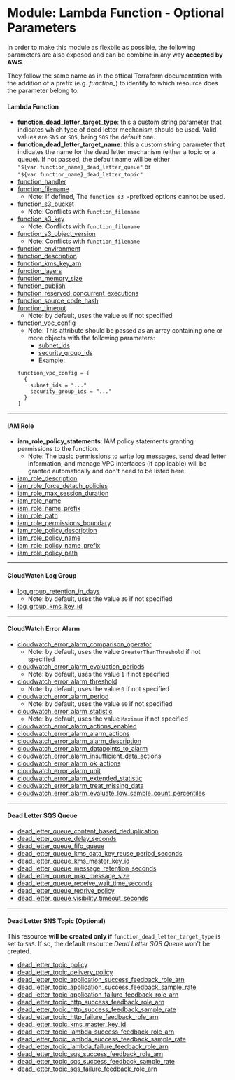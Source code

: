 # Module: Lambda Function - Optional Parameters

In order to make this module as flexbile as possible, the following parameters are also exposed and can be combine in any way **accepted by AWS**.

They follow the same name as in the offical Terraform documentation with the addition of a prefix (e.g. _function\__) to identify to which resource does the parameter belong to.

#### Lambda Function

- **function_dead_letter_target_type**: this a custom string parameter that indicates which type of dead letter mechanism should be used. Valid values are `SNS` or `SQS`, being `SQS` the default one.
- **function_dead_letter_target_name**: this a custom string parameter that indicates the name for the dead letter mechanism (either a topic or a queue). If not passed, the default name will be either `"${var.function_name}_dead_letter_queue"` or `"${var.function_name}_dead_letter_topic"`
- [function_handler](https://www.terraform.io/docs/providers/aws/r/lambda_function.html#handler)
- [function_filename](https://www.terraform.io/docs/providers/aws/r/lambda_function.html#filename)
  - Note: If defined, The `function_s3_`-prefixed options cannot be used.
- [function_s3_bucket](https://www.terraform.io/docs/providers/aws/r/lambda_function.html#s3_bucket)
  - Note: Conflicts with `function_filename`
- [function_s3_key](https://www.terraform.io/docs/providers/aws/r/lambda_function.html#s3_key)
  - Note: Conflicts with `function_filename`
- [function_s3_object_version](https://www.terraform.io/docs/providers/aws/r/lambda_function.html#s3_object_version)
  - Note: Conflicts with `function_filename`
- [function_environment](https://www.terraform.io/docs/providers/aws/r/lambda_function.html#variables)
- [function_description](https://www.terraform.io/docs/providers/aws/r/lambda_function.html#description)
- [function_kms_key_arn](https://www.terraform.io/docs/providers/aws/r/lambda_function.html#kms_key_arn)
- [function_layers](https://www.terraform.io/docs/providers/aws/r/lambda_function.html#layers)
- [function_memory_size](https://www.terraform.io/docs/providers/aws/r/lambda_function.html#memory_size)
- [function_publish](https://www.terraform.io/docs/providers/aws/r/lambda_function.html#publish)
- [function_reserved_concurrent_executions](https://www.terraform.io/docs/providers/aws/r/lambda_function.html#reserved_concurrent_executions)
- [function_source_code_hash](https://www.terraform.io/docs/providers/aws/r/lambda_function.html#source_code_hash)
- [function_timeout](https://www.terraform.io/docs/providers/aws/r/lambda_function.html#timeout)
  - Note: by default, uses the value `60` if not specified
- [function_vpc_config](https://www.terraform.io/docs/providers/aws/r/lambda_function.html#vpc_config)
  - Note: This attribute should be passed as an array containing one or more objects with the following parameters:
    - [subnet_ids](https://www.terraform.io/docs/providers/aws/r/lambda_function.html#subnet_ids)
    - [security_group_ids](https://www.terraform.io/docs/providers/aws/r/lambda_function.html#security_group_ids)
    - Example:
  ```
  function_vpc_config = [
    {
      subnet_ids = "..."
      security_group_ids = "..."
    }
  ]
  ```

---

#### IAM Role

- **iam_role_policy_statements**: IAM policy statements granting permissions to the function.
  - Note: The [basic permissions](lambda_function.tf#L37) to write log messages, send dead letter information, and manage VPC interfaces (if applicable) will be granted automatically and don't need to be listed here.
- [iam_role_description](https://www.terraform.io/docs/providers/aws/r/iam_role.html#description)
- [iam_role_force_detach_policies](https://www.terraform.io/docs/providers/aws/r/iam_role.html#force_detach_policies)
- [iam_role_max_session_duration](https://www.terraform.io/docs/providers/aws/r/iam_role.html#max_session_duration)
- [iam_role_name](https://www.terraform.io/docs/providers/aws/r/iam_role.html#name)
- [iam_role_name_prefix](https://www.terraform.io/docs/providers/aws/r/iam_role.html#name_prefix)
- [iam_role_path](https://www.terraform.io/docs/providers/aws/r/iam_role.html#path)
- [iam_role_permissions_boundary](https://www.terraform.io/docs/providers/aws/r/iam_role.html#permissions_boundary)
- [iam_role_policy_description](https://www.terraform.io/docs/providers/aws/r/iam_policy.html#description)
- [iam_role_policy_name](https://www.terraform.io/docs/providers/aws/r/iam_policy.html#name)
- [iam_role_policy_name_prefix](https://www.terraform.io/docs/providers/aws/r/iam_policy.html#name_prefix)
- [iam_role_policy_path](https://www.terraform.io/docs/providers/aws/r/iam_policy.html#path)

---

#### CloudWatch Log Group

- [log_group_retention_in_days](https://www.terraform.io/docs/providers/aws/r/cloudwatch_log_group.html#retention_in_days)
  - Note: by default, uses the value `30` if not specified
- [log_group_kms_key_id](https://www.terraform.io/docs/providers/aws/r/cloudwatch_log_group.html#kms_key_id)

---

#### CloudWatch Error Alarm

- [cloudwatch_error_alarm_comparison_operator](https://www.terraform.io/docs/providers/aws/r/cloudwatch_metric_alarm.html#comparison_operator)
  - Note: by default, uses the value `GreaterThanThreshold` if not specified
- [cloudwatch_error_alarm_evaluation_periods](https://www.terraform.io/docs/providers/aws/r/cloudwatch_metric_alarm.html#evaluation_periods)
  - Note: by default, uses the value `1` if not specified
- [cloudwatch_error_alarm_threshold](https://www.terraform.io/docs/providers/aws/r/cloudwatch_metric_alarm.html#threshold)
  - Note: by default, uses the value `0` if not specified
- [cloudwatch_error_alarm_period](https://www.terraform.io/docs/providers/aws/r/cloudwatch_metric_alarm.html#period)
  - Note: by default, uses the value `60` if not specified
- [cloudwatch_error_alarm_statistic](https://www.terraform.io/docs/providers/aws/r/cloudwatch_metric_alarm.html#statistic)
  - Note: by default, uses the value `Maximum` if not specified
- [cloudwatch_error_alarm_actions_enabled](https://www.terraform.io/docs/providers/aws/r/cloudwatch_metric_alarm.html#actions_enabled)
- [cloudwatch_error_alarm_alarm_actions](https://www.terraform.io/docs/providers/aws/r/cloudwatch_metric_alarm.html#alarm_actions)
- [cloudwatch_error_alarm_alarm_description](https://www.terraform.io/docs/providers/aws/r/cloudwatch_metric_alarm.html#alarm_description)
- [cloudwatch_error_alarm_datapoints_to_alarm](https://www.terraform.io/docs/providers/aws/r/cloudwatch_metric_alarm.html#datapoints_to_alarm)
- [cloudwatch_error_alarm_insufficient_data_actions](https://www.terraform.io/docs/providers/aws/r/cloudwatch_metric_alarm.html#insufficient_data_actions)
- [cloudwatch_error_alarm_ok_actions](https://www.terraform.io/docs/providers/aws/r/cloudwatch_metric_alarm.html#ok_actions)
- [cloudwatch_error_alarm_unit](https://www.terraform.io/docs/providers/aws/r/cloudwatch_metric_alarm.html#unit)
- [cloudwatch_error_alarm_extended_statistic](https://www.terraform.io/docs/providers/aws/r/cloudwatch_metric_alarm.html#extended_statistic)
- [cloudwatch_error_alarm_treat_missing_data](https://www.terraform.io/docs/providers/aws/r/cloudwatch_metric_alarm.html#treat_missing_data)
- [cloudwatch_error_alarm_evaluate_low_sample_count_percentiles](https://www.terraform.io/docs/providers/aws/r/cloudwatch_metric_alarm.html#evaluate_low_sample_count_percentiles)

---

#### Dead Letter SQS Queue

- [dead_letter_queue_content_based_deduplication](https://www.terraform.io/docs/providers/aws/r/sqs_queue.html#content_based_deduplication)
- [dead_letter_queue_delay_seconds](https://www.terraform.io/docs/providers/aws/r/sqs_queue.html#delay_seconds)
- [dead_letter_queue_fifo_queue](https://www.terraform.io/docs/providers/aws/r/sqs_queue.html#fifo_queue)
- [dead_letter_queue_kms_data_key_reuse_period_seconds](https://www.terraform.io/docs/providers/aws/r/sqs_queue.html#kms_data_key_reuse_period_seconds)
- [dead_letter_queue_kms_master_key_id](https://www.terraform.io/docs/providers/aws/r/sqs_queue.html#kms_master_key_id)
- [dead_letter_queue_message_retention_seconds](https://www.terraform.io/docs/providers/aws/r/sqs_queue.html#message_retention_seconds)
- [dead_letter_queue_max_message_size](https://www.terraform.io/docs/providers/aws/r/sqs_queue.html#max_message_size)
- [dead_letter_queue_receive_wait_time_seconds](https://www.terraform.io/docs/providers/aws/r/sqs_queue.html#receive_wait_time_seconds)
- [dead_letter_queue_redrive_policy](https://www.terraform.io/docs/providers/aws/r/sqs_queue.html#redrive_policy)
- [dead_letter_queue_visibility_timeout_seconds](https://www.terraform.io/docs/providers/aws/r/sqs_queue.html#visibility_timeout_seconds)

---

#### Dead Letter SNS Topic (Optional)

This resource **will be created only if** `function_dead_letter_target_type` is set to `SNS`. If so, the default resource _Dead Letter SQS Queue_ won't be created.

- [dead_letter_topic_policy](https://www.terraform.io/docs/providers/aws/r/sns_topic.html#policy)
- [dead_letter_topic_delivery_policy](https://www.terraform.io/docs/providers/aws/r/sns_topic.html#delivery_policy)
- [dead_letter_topic_application_success_feedback_role_arn](https://www.terraform.io/docs/providers/aws/r/sns_topic.html#application_success_feedback_role_arn)
- [dead_letter_topic_application_success_feedback_sample_rate](https://www.terraform.io/docs/providers/aws/r/sns_topic.html#application_success_feedback_sample_rate)
- [dead_letter_topic_application_failure_feedback_role_arn](https://www.terraform.io/docs/providers/aws/r/sns_topic.html#application_failure_feedback_role_arn)
- [dead_letter_topic_http_success_feedback_role_arn](https://www.terraform.io/docs/providers/aws/r/sns_topic.html#http_success_feedback_role_arn)
- [dead_letter_topic_http_success_feedback_sample_rate](https://www.terraform.io/docs/providers/aws/r/sns_topic.html#http_success_feedback_sample_rate)
- [dead_letter_topic_http_failure_feedback_role_arn](https://www.terraform.io/docs/providers/aws/r/sns_topic.html#http_failure_feedback_role_arn)
- [dead_letter_topic_kms_master_key_id](https://www.terraform.io/docs/providers/aws/r/sns_topic.html#kms_master_key_id)
- [dead_letter_topic_lambda_success_feedback_role_arn](https://www.terraform.io/docs/providers/aws/r/sns_topic.html#lambda_success_feedback_role_arn)
- [dead_letter_topic_lambda_success_feedback_sample_rate](https://www.terraform.io/docs/providers/aws/r/sns_topic.html#lambda_success_feedback_sample_rate)
- [dead_letter_topic_lambda_failure_feedback_role_arn](https://www.terraform.io/docs/providers/aws/r/sns_topic.html#lambda_failure_feedback_role_arn)
- [dead_letter_topic_sqs_success_feedback_role_arn](https://www.terraform.io/docs/providers/aws/r/sns_topic.html#sqs_success_feedback_role_arn)
- [dead_letter_topic_sqs_success_feedback_sample_rate](https://www.terraform.io/docs/providers/aws/r/sns_topic.html#sqs_success_feedback_sample_rate)
- [dead_letter_topic_sqs_failure_feedback_role_arn](https://www.terraform.io/docs/providers/aws/r/sns_topic.html#sqs_failure_feedback_role_arn)
